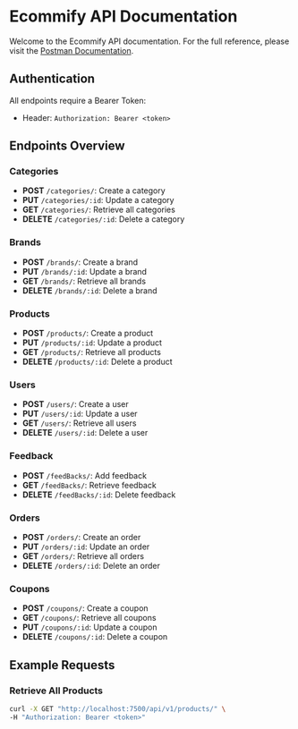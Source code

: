 # Ecommify API Documentation

Welcome to the Ecommify API documentation. For the full reference, please visit the [Postman Documentation](https://documenter.getpostman.com/view/36376131/2sAYJ6BzG7#dc91cee2-91a8-4930-8741-e187e6dda37c).

## Authentication

All endpoints require a Bearer Token:
- Header: `Authorization: Bearer <token>`

## Endpoints Overview

### Categories
- **POST** `/categories/`: Create a category
- **PUT** `/categories/:id`: Update a category
- **GET** `/categories/`: Retrieve all categories
- **DELETE** `/categories/:id`: Delete a category

### Brands
- **POST** `/brands/`: Create a brand
- **PUT** `/brands/:id`: Update a brand
- **GET** `/brands/`: Retrieve all brands
- **DELETE** `/brands/:id`: Delete a brand

### Products
- **POST** `/products/`: Create a product
- **PUT** `/products/:id`: Update a product
- **GET** `/products/`: Retrieve all products
- **DELETE** `/products/:id`: Delete a product

### Users
- **POST** `/users/`: Create a user
- **PUT** `/users/:id`: Update a user
- **GET** `/users/`: Retrieve all users
- **DELETE** `/users/:id`: Delete a user

### Feedback
- **POST** `/feedBacks/`: Add feedback
- **GET** `/feedBacks/`: Retrieve feedback
- **DELETE** `/feedBacks/:id`: Delete feedback

### Orders
- **POST** `/orders/`: Create an order
- **PUT** `/orders/:id`: Update an order
- **GET** `/orders/`: Retrieve all orders
- **DELETE** `/orders/:id`: Delete an order

### Coupons
- **POST** `/coupons/`: Create a coupon
- **GET** `/coupons/`: Retrieve all coupons
- **PUT** `/coupons/:id`: Update a coupon
- **DELETE** `/coupons/:id`: Delete a coupon

## Example Requests

### Retrieve All Products
```bash
curl -X GET "http://localhost:7500/api/v1/products/" \
-H "Authorization: Bearer <token>"


